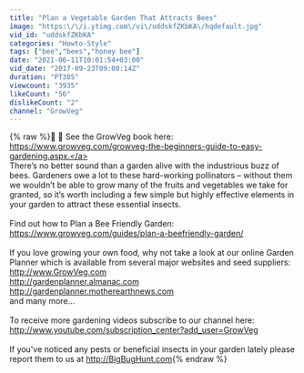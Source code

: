```yaml
---
title: "Plan a Vegetable Garden That Attracts Bees"
image: "https:\/\/i.ytimg.com\/vi\/uddskfZKbKA\/hqdefault.jpg"
vid_id: "uddskfZKbKA"
categories: "Howto-Style"
tags: ["bee","bees","honey bee"]
date: "2021-06-11T10:01:54+03:00"
vid_date: "2017-09-23T09:00:14Z"
duration: "PT38S"
viewcount: "3935"
likeCount: "56"
dislikeCount: "2"
channel: "GrowVeg"
---
```

{% raw %}💛 📖 See the GrowVeg book here: <a rel="nofollow" target="blank" href="https://www.growveg.com/growveg-the-beginners-guide-to-easy-gardening.aspx.">https://www.growveg.com/growveg-the-beginners-guide-to-easy-gardening.aspx.</a><br />There’s no better sound than a garden alive with the industrious buzz of bees. Gardeners owe a lot to these hard-working pollinators – without them we wouldn’t be able to grow many of the fruits and vegetables we take for granted, so it’s worth including a few simple but highly effective elements in your garden to attract these essential insects.<br /><br />Find out how to Plan a Bee Friendly Garden:<br /><a rel="nofollow" target="blank" href="https://www.growveg.com/guides/plan-a-beefriendly-garden/">https://www.growveg.com/guides/plan-a-beefriendly-garden/</a><br /><br />If you love growing your own food, why not take a look at our online Garden Planner which is available from several major websites and seed suppliers:<br /><a rel="nofollow" target="blank" href="http://www.GrowVeg.com">http://www.GrowVeg.com</a><br /><a rel="nofollow" target="blank" href="http://gardenplanner.almanac.com">http://gardenplanner.almanac.com</a><br /><a rel="nofollow" target="blank" href="http://gardenplanner.motherearthnews.com">http://gardenplanner.motherearthnews.com</a><br />and many more...<br /><br />To receive more gardening videos subscribe to our channel here: <a rel="nofollow" target="blank" href="http://www.youtube.com/subscription_center?add_user=GrowVeg">http://www.youtube.com/subscription_center?add_user=GrowVeg</a><br /><br />If you've noticed any pests or beneficial insects in your garden lately please report them to us at <a rel="nofollow" target="blank" href="http://BigBugHunt.com">http://BigBugHunt.com</a>{% endraw %}
